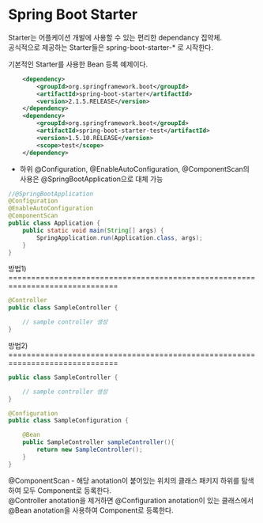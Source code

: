 # Spring Boot Starter

Starter는 어플케이션 개발에 사용할 수 있는 편리한 dependancy 집약체.  
공식적으로 제공하는 Starter들은 spring-boot-starter-* 로 시작한다.

기본적인 Starter를 사용한 Bean 등록 예제이다.

~~~xml
    <dependency>
        <groupId>org.springframework.boot</groupId>
        <artifactId>spring-boot-starter</artifactId>
        <version>2.1.5.RELEASE</version>
    </dependency>
    <dependency>
        <groupId>org.springframework.boot</groupId>
        <artifactId>spring-boot-starter-test</artifactId>
        <version>1.5.10.RELEASE</version>
        <scope>test</scope>
    </dependency>
~~~

* 하위 @Configuration, @EnableAutoConfiguration, @ComponentScan의 사용은 @SpringBootApplication으로 대체 가능  

~~~java 
//@SpringBootApplication
@Configuration
@EnableAutoConfiguration
@ComponentScan
public class Application {
    public static void main(String[] args) {
        SpringApplication.run(Application.class, args);
    }
}
~~~  


방법1) ==============================================================================

~~~java
@Controller
public class SampleController {

    // sample controller 생성
}
~~~

방법2) ==============================================================================

~~~java
public class SampleController {

    // sample controller 생성
}
~~~

~~~java
@Configuration
public class SampleConfiguration {

    @Bean
    public SampleController sampleController(){
        return new SampleController();
    }
}
~~~

@ComponentScan - 해당 anotation이 붙어있는 위치의 클래스 패키지 하위를 탐색하여 모두 Component로 등록한다.  
@Controller anotation을 제거하면 @Configuration anotation이 있는 클래스에서 @Bean anotation을 사용하여 Component로 등록한다.
